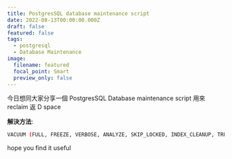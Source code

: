 ```yaml
---
title: PostgresSQL database maintenance script
date: 2022-08-13T00:00:00.000Z
draft: false
featured: false
tags:
  - postgresql
  - Database Maintenance
image:
  filename: featured
  focal_point: Smart
  preview_only: false
---
```


今日想同大家分享一個 PostgresSQL Database maintenance script 用來 reclaim 返 D space

**解決方法**:

```bash
VACUUM (FULL, FREEZE, VERBOSE, ANALYZE, SKIP_LOCKED, INDEX_CLEANUP, TRUNCATE);
```

hope you find it useful
